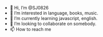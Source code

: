 - 👋 Hi, I’m @SJ0826
- 👀 I’m interested in language, books, music.
- 🌱 I’m currently learning javascript, english. 
- 💞️ I’m looking to collaborate on somebody.
- 📫 How to reach me 

<!---
SJ0826/SJ0826 is a ✨ special ✨ repository because its `README.md` (this file) appears on your GitHub profile.
You can click the Preview link to take a look at your changes.
--->
